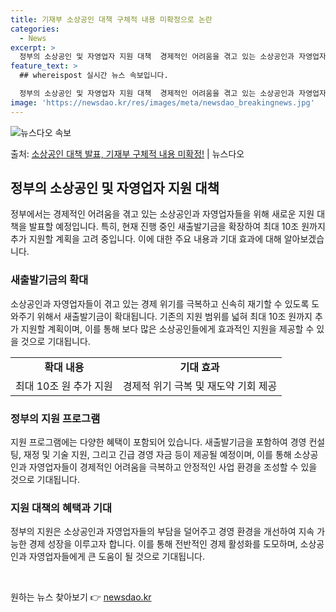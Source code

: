 ```yaml
---
title: 기재부 소상공인 대책 구체적 내용 미확정으로 논란
categories:
  - News
excerpt: >
  정부의 소상공인 및 자영업자 지원 대책  경제적인 어려움을 겪고 있는 소상공인과 자영업자들을 위해 정부가 새…
feature_text: >
  ## whereispost 실시간 뉴스 속보입니다.

  정부의 소상공인 및 자영업자 지원 대책  경제적인 어려움을 겪고 있는 소상공인과 자영업자들을 위해 정부가 새…
image: 'https://newsdao.kr/res/images/meta/newsdao_breakingnews.jpg'
---
```


![뉴스다오 속보](https://newsdao.kr/res/images/meta/newsdao_breakingnews.jpg)

<p>출처: <a href="https://newsdao.kr/4513" rel="dofollow">소상공인 대책 발표, 기재부 구체적 내용 미확정!</a> | 뉴스다오</p>

<h2 data-ke-size="size26">정부의 소상공인 및 자영업자 지원 대책</h2>
<p data-ke-size="size16">정부에서는 경제적인 어려움을 겪고 있는 소상공인과 자영업자들을 위해 새로운 지원 대책을 발표할 예정입니다. 특히, 현재 진행 중인 새출발기금을 확장하여 최대 10조 원까지 추가 지원할 계획을 고려 중입니다. 이에 대한 주요 내용과 기대 효과에 대해 알아보겠습니다.</p>

<h3>새출발기금의 확대</h3>
<p data-ke-size="size16">소상공인과 자영업자들이 겪고 있는 경제 위기를 극복하고 신속히 재기할 수 있도록 도와주기 위해서 새출발기금이 확대됩니다. 기존의 지원 범위를 넓혀 최대 10조 원까지 추가 지원할 계획이며, 이를 통해 보다 많은 소상공인들에게 효과적인 지원을 제공할 수 있을 것으로 기대됩니다.</p>
<table>
  <tr>
    <td style="text-align: center; height: 17px;"><b>확대 내용</b></td>
    <td style="text-align: center; height: 17px;"><b>기대 효과</b></td>
  </tr>
  <tr>
    <td style="text-align: center; height: 17px;">최대 10조 원 추가 지원</td>
    <td style="text-align: center; height: 17px;">경제적 위기 극복 및 재도약 기회 제공</td>
  </tr>
</table>

<h3>정부의 지원 프로그램</h3>
<p data-ke-size="size16">지원 프로그램에는 다양한 혜택이 포함되어 있습니다. 새출발기금을 포함하여 경영 컨설팅, 재정 및 기술 지원, 그리고 긴급 경영 자금 등이 제공될 예정이며, 이를 통해 소상공인과 자영업자들이 경제적인 어려움을 극복하고 안정적인 사업 환경을 조성할 수 있을 것으로 기대됩니다.</p>

<h3>지원 대책의 혜택과 기대</h3>
<p data-ke-size="size16">정부의 지원은 소상공인과 자영업자들의 부담을 덜어주고 경영 환경을 개선하여 지속 가능한 경제 성장을 이루고자 합니다. 이를 통해 전반적인 경제 활성화를 도모하며, 소상공인과 자영업자들에게 큰 도움이 될 것으로 기대됩니다.</p>

<p data-ke-size="size16">&nbsp;</p> 

원하는 뉴스 찾아보기 👉 <a href="https://newsdao.kr" rel="dofollow">newsdao.kr</a>


